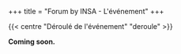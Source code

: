 +++
title = "Forum by INSA - L'événement"
+++

{{< centre "Déroulé de l'événement" "deroule" >}}

**Coming soon.**
<!--Cette année, différentes activités vous seront proposées lors du Forum By INSA
tout au long du 25 octobre. Vous pourrez alors vous intéresser aux différents
ateliers, conférences et tables rondes qui rythmeront cette journée. Pour
comprendre le but de chacune d'elles, voici un résumé rapide de ce qui vous
attend.

- [Conférences](#deroule)
- [Ateliers](#ateliers)
- [Avant le forum](#avant)

{{</ centre >}}


{{< paragraph-with-image-right
    title="Conférences"
    src="/images/conference.jpg">}}

**10h-11h** : Ils ont entrepris ! Retour d'expérience d'ingénieurs INSA sur
l'entrepreneuriat

**11h-12h** : Ingénieur à l’international : enrichissement personnel et
professionnel

**14h30-15h30** : Premier emploi: s'intégrer dans le monde du travail

**16h-17h** : La place de l'ingénieur dans la transition écologique

{{</ paragraph-with-image-right >}}

{{< centre "Ateliers" "ateliers" />}}

{{< paragraph-with-image-left
    title="Relecture de profils LinkedIn"
    src="/images/interview-computers.jpg">}}

**Quoi** ? Un speed RDV individuel avec un consultant formateur lors duquel tu
pourras identifier les axes d’amélioration te permettant de faire de LinkedIn
un véritable outil pour la recherche d’emploi. La relecture sera basée sur 3
éléments d’études: le profil, la communication et le réseau.

**Qui** ? L’agence 636 (entreprise de conseil en stratégie réseaux sociaux) et le PPI

**Où** ? Salle 108 STPI

**Quand** ? 4 sessions: 9h-10h30, 11h-12h30, 13h30-15h, 15h30-17h

**Combien** ? 36 personnes maximum par session

{{</ paragraph-with-image-left >}}


{{< paragraph-with-image-right
    title="Intelligence émotionnelle"
    src="/images/microphone.jpg">}}

**Quoi** ? Au travers d’incidents marquants de l’histoire, Jean-Christophe
montre en quoi notre capacité à percevoir les émotions, les comprendre, les
intégrer pour faciliter et nourrir la pensée favorisent l’épanouissement
personnel et la performance collective. Si tu as du mal à contrôler ton stress
en examen, à l’oral ou encore en entretien d’embauche, cet atelier est fait
pour toi !

**Qui** ? Jean-Christophe Thibaud (coach professionnel certifié HEC Paris) et le PPI

**Où** ? Salle 9 STPI

**Quand** ? 10h-12h

**Combien** ? 50 personnes maximum

{{</ paragraph-with-image-right >}}


{{< paragraph-with-image-left
    title="VIE"
    src="/images/chairs.jpg">}}

**Quoi** ? 

**Qui** ? Ewan Belbeoch (Sales & Account Manager at AirBusiness Academy) et le PPI

**Où** ? Salle 9 STPI

**Quand** ? 14h-15h30

**Combien** ? 50 personnes maximum

{{</ paragraph-with-image-left >}}


{{< centre "Avant le FORUM" "avant" >}}

Plusieurs ateliers seront proposés aux étudiants avant le forum

{{</ centre >}}


{{< paragraph-with-image-right
    title="Comment aborder efficacement et convaincre un recruteur"
    src="/images/interview-2.jpg">}}

**Quoi** ? Aborder les recruteurs le jour du Forum c’est tout un art !
Préparation en amont, attitude à adopter ou phrase d’accroche, Madame Bertona
propose un atelier dans lequel elle réunira ses meilleurs conseils pour
convaincre rapidement un recruteur dans le contexte du Forum et comment donner
suite à ce premier échange !

**Qui** ? Laurence Bertona (Formatrice et coach professionnelle à INSA Toulouse Alumni)

**Où** ? 

**Quand** ? Le 19 octobre de 18h à 20h

**Combien** ? Pas de limite mais [<u>inscription
préalable <u>](https://insa-toulouse.jobteaser.com/fr/events/155301-14e-edition-du-forum-by-insa)

{{</ paragraph-with-image-right >}}


{{< paragraph-with-image-left
    title="Relecture de CV et conseils individualisés"
    src="/images/interview-papers.jpg">}}

**Quoi** ? Durant toute l’après-midi, tu pourras venir recueillir de précieux
conseils autant sur le fond que la forme pour que ton CV soit parfait pour le
Forum 

**Qui** ? Laurence Bertona (Formatrice et coach professionnelle à INSA Toulouse Alumni)

**Où** ? 

**Quand** ? Le 20 octobre de 13h à 17h

**Combien** ? Pas de limite et pas d’inscription

{{</ paragraph-with-image-left >}}


{{< centre "Vous souhaitez participer ?" >}}
Contactez Lucie Schmitt, responsable du pôle activité pour en
savoir plus.

[l_schmit@insa-toulouse.fr](mailto:l_schmit@insa-toulouse.fr)
{{</ centre >}}-->
